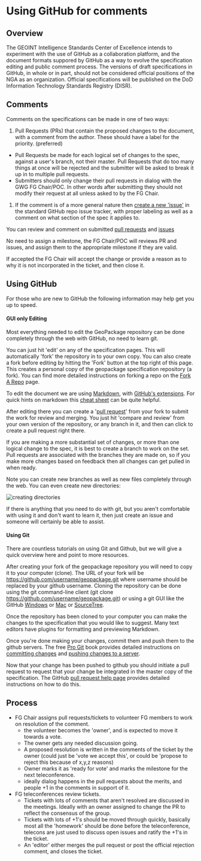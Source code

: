 # Using GitHub for comments

## Overview
The GEOINT Intelligence Standards Center of Excellence intends to experiment with the use of GitHub as a collaboration platform, 
and the document formats suppored by GitHub as a way to evolve the specification 
editing and public comment process. The versions of draft specifications in GitHub, in whole or in part, 
should not be considered official positions of the NGA as an organization. Official specifications will be published on the DoD Information Technology Standards Registry (DISR).
  
## Comments

Comments on the specifications can be made in one of two ways:

1. Pull Requests (PRs) that contain the proposed changes to the document, with a comment from the author. These should have a label for the priority. (preferred) 
  * Pull Requests be made for each logical set of changes to the spec, against a user's branch, not their master. Pull Requests that do too many things at once will be rejected and the submitter will be asked to break it up in to multiple pull requests.
  * Submitters should only change their pull requests in dialog with the GWG FG Chair/POC. In other words after submitting they should not modify their request at all unless asked to by the FG Chair.
1. If the comment is of a more general nature then [create a new 'issue'](https://github.com/ngageoint/geoint-standards/issues/new) in the standard GitHub repo issue tracker, with proper labeling as well as a comment on what section of the spec it applies to.

You can review and comment on submitted [pull requests](https://github.com/ngageoint/geoint-standards/pulls) and [issues](https://github.com/ngageoint/geoint-standards/issues?milestone=5&page=1&state=open)

No need to assign a milestone, the FG Chair/POC will reviews PR and issues, and assign them to the appropriate milestone if they are valid.

If accepted the FG Chair will accept the change or provide a reason as to why it is not incorporated in the ticket, and
then close it.

## Using GitHub

For those who are new to GitHub the following information may help get you up to speed.

#### GUI only Editing

Most everything needed to edit the GeoPackage repository can be done completely through the web with GitHub,
no need to learn git.

You can just hit 'edit' on any of the specification pages. This will automatically 
'fork' the repository in to your own copy. You can also create a fork before editing by hitting the 'Fork' button
at the top right of this page. This creates a personal copy of the geopackage specification repository (a fork). 
You can find more detailed instructions on forking a repo on the 
[Fork A Repo](https://help.github.com/articles/fork-a-repo) page.

To edit the document we are using [Markdown](http://daringfireball.net/projects/markdown/), with 
[GitHub's extensions](http://github.github.com/github-flavored-markdown/). For quick hints on markdown this
[cheat sheet](https://github.com/adam-p/markdown-here/wiki/Markdown-Cheatsheet) can be quite helpful.

After editing there you can create a '[pull request](https://help.github.com/articles/creating-a-pull-request)' 
from your fork to submit the work for review and merging. You just hit 'compare and review' from your own 
version of the repository, or any branch in it, and then can click to create a pull request right there.

If you are making a more substantial set of changes, or more than one logical change to the spec, it is 
best to create a branch to work on the set. Pull requests are associated with the branches they are made on, so if 
you make more changes based on feedback then all changes can get pulled in when ready. 

Note you can create new branches as well as new files completely through the web. You can even create new
directories:

![creating directories](http://i.stack.imgur.com/n3Wg3.gif)

If there is anything that you need to do with git, but you aren't comfortable with using it and don't want to
learn it, then just create an issue and someone will certainly be able to assist.

#### Using Git

There are countless tutorials on using Git and Github, but we will give a quick overview here and point to
more resources.

After creating your fork of the geopackage repository you will need to copy it to your computer (clone). 
The URL of your fork will be https://github.com/username/geopackage.git where username should be replaced by 
your github username. Cloning the repository can be done using the git command-line client 
(git clone https://github.com/username/geopackage.git) or using a git GUI like the GitHub 
[Windows](http://windows.github.com/) or [Mac](http://mac.github.com/) or [SourceTree](http://sourcetreeapp.com/).

Once the repository has been cloned to your computer you can make the changes to the specification that 
you would like to suggest. Many text editors have plugins for formatting and previewing Markdown.

Once you're done making your changes, commit them and push them to the github servers. The free 
[Pro Git](http://git-scm.com/book) book provides detailed instructions on [committing 
changes](http://git-scm.com/book/en/Git-Basics-Recording-Changes-to-the-Repository) and 
[pushing changes to a server](http://git-scm.com/book/en/Git-Basics-Working-with-Remotes#Pushing-to-Your-Remotes).

Now that your change has been pushed to github you should initiate a pull request to request that your 
change be integrated in the master copy of the specification. The GitHub [pull request help page](https://help.github.com/articles/using-pull-requests) 
provides detailed instructions on how to do this.


## Process

* FG Chair assigns pull requests/tickets to volunteer FG members to work on resolution of the comment.
  - the volunteer becomes the 'owner', and is expected to move it towards a vote.
  - The owner gets any needed discussion going.
  - A proposed resolution is written in the comments of the ticket by the owner (could just be 'vote we accept this', or could be 'propose to reject this because of x,y,z reasons)
  - Owner marks it as 'ready for vote' and marks the milestone for the next teleconference.
  - ideally dialog happens in the pull requests about the merits, and people +1 in the comments in support of it.
* FG teleconferences review tickets. 
  - Tickets with lots of comments that aren't resolved are discussed in the meetings. Ideally with an owner assigned to change the PR to reflect the consensus of the group.
  - Tickets with lots of +1's should be moved through quickly, basically most all the 'homework' should be done before the teleconference, telecons are just used to discuss open issues and ratify the +1's in the ticket.
  - An 'editor' either merges the pull request or post the official rejection comment, and closes the ticket.

